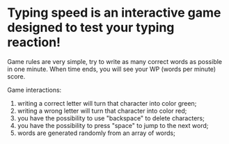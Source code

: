 # Typing speed is an interactive game designed to test your typing reaction!
Game rules are very simple, try to write as many correct words as possible in one minute. When time ends, you will see your WP (words per minute) score.

Game interactions:
1. writing a correct letter will turn that character into color green;
2. writing a wrong letter will turn that character into color red;
3. you have the possibility to use "backspace" to delete characters;
4. you have the possibility to press "space" to jump to the next word;
5. words are generated randomly from an array of words;
